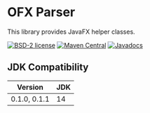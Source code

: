 # OFX Parser

This library provides JavaFX helper classes.

[![BSD-2 license](https://img.shields.io/badge/License-BSD--2-informational.svg)](LICENSE)
[![Maven Central](https://maven-badges.herokuapp.com/maven-central/org.panteleyev/ofx-parser/badge.svg)](https://maven-badges.herokuapp.com/maven-central/org.panteleyev/ofx-parser/)
[![Javadocs](http://www.javadoc.io/badge/org.panteleyev/ofx-parser.svg)](http://www.javadoc.io/doc/org.panteleyev/ofx-parser)

## JDK Compatibility

| Version | JDK |
|---|---|
|0.1.0, 0.1.1|14|
